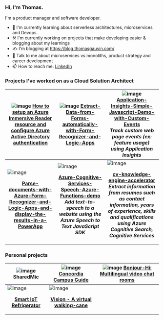 ### Hi, I'm Thomas. 
I'm a product manager and software developer. 

- 🌱 I'm currently learning about serverless architectures, microservices and Devops.
- ⚒️ I'm currently working on projects that make developing easier & blogging about my learnings
- ✍️ I'm blogging at https://blog.thomasgauvin.com/
- 💬 Talk to me about microservices vs monoliths, product strategy and career development
- 📫 How to reach me: [LinkedIn](https://www.linkedin.com/in/thomas-gauvin/)

### Projects I've worked on as a Cloud Solution Architect

| ![image](https://user-images.githubusercontent.com/35609369/157315519-2f153a8a-6317-425d-b152-795867e5fbfa.png) [**How to setup an Azure Immersive Reader resource and configure Azure Active Directory authentication**](https://github.com/thomasgauvin/How-to-setup-an-Azure-Immersive-Reader-resource-and-configure-Azure-Active-Directory-authentication) | ![image](https://user-images.githubusercontent.com/35609369/156690728-ba53a918-cde7-4830-aafd-b6a1a03ed9e8.png) [**Extract-Data-from-Forms-automatically-with-Form-Recognizer-and-Logic-Apps**](https://github.com/thomasgauvin/Extract-Data-from-Forms-automatically-with-Form-Recognizer-and-Logic-Apps) | ![image](https://user-images.githubusercontent.com/35609369/155168134-1e400b70-4729-4a82-aa95-2bcd0011e987.png) [**Application-Insights-Simple-Javascript-Demo-with-Custom-Events**](https://github.com/thomasgauvin/Application-Insights-Simple-Javascript-Demo-with-Custom-Events) <br /> *Track custom web page events (ex: feature usage) using Application Insights* |
| --- | --- | --- |
| ![image](https://user-images.githubusercontent.com/35609369/155168220-4da969ed-dd9a-47cf-9c68-4560a1164f30.png) <p align="center">[**Parse-documents-with-Azure-Form-Recognizer-and-Logic-Apps-and-display-the-results-in-a-PowerApp**](https://github.com/thomasgauvin/Parse-documents-with-Azure-Form-Recognizer-and-Logic-Apps-and-display-the-results-in-a-PowerApp)</p> | ![image](https://user-images.githubusercontent.com/35609369/155168297-0a04efba-0475-4607-8626-1b380dae0537.png) <p align="center">[**Azure-Cognitive-Services-Speech-Azure-Functions-demo**](https://github.com/thomasgauvin/Azure-Cognitive-Services-Speech-Azure-Functions-demo) <br /> ***Add text-to-speech to a website using the Azure Speech to Text JavaScript SDK***</p> | ![image](https://user-images.githubusercontent.com/35609369/155168448-cec67b0e-f94a-4484-bf3f-2da45a63d22e.png) <p align="center">[**cv-knowledge-engine-accelerator**](https://github.com/thomasgauvin/cv-knowledge-engine-accelerator) <br /> ***Extract information from resumes such as contact information, years of experience, skills and qualifications using Azure Cognitive Search, Cognitive Services***</p> |

### Personal projects

| ![image](https://user-images.githubusercontent.com/35609369/155170340-ab34e7a9-a781-49b1-ab79-5de685cfe583.png) SharedMic | ![image](https://user-images.githubusercontent.com/35609369/155171272-b6369002-3270-433f-a9fa-f9d9e80c1f26.png) [Concordia Campus Guide](https://github.com/Concordia-Campus-Guide/Concordia-Campus-Guide) | ![image](https://user-images.githubusercontent.com/35609369/155170894-1fad6a97-5da1-42c6-9ac2-a5e982e39f96.png) [Bonjour-Hi: Multilingual video chat rooms](https://github.com/ZacharyBys/bonjour-hi) |
| --- | --- | --- |
| ![image](https://user-images.githubusercontent.com/35609369/155171022-f6579339-94c3-4fdf-95e7-430cc7594509.png) <p align="center">[**Smart IoT Refrigerator**](https://github.com/Jacobian8/ConUHacks-2019)</p> | ![image](https://user-images.githubusercontent.com/35609369/155171309-7b310857-910d-4406-8abd-4cde24aa7eac.png) <p align="center">[**Vision - A virtual walking-cane**](https://github.com/muskanaul/Vision)</p> | |

<!--
**thomasgauvin/thomasgauvin** is a ✨ _special_ ✨ repository because its `README.md` (this file) appears on your GitHub profile.

Here are some ideas to get you started:

- 🔭 I’m currently working on ...
- 🌱 I’m currently learning ...
- 👯 I’m looking to collaborate on ...
- 🤔 I’m looking for help with ...
- 💬 Ask me about ...
- 📫 How to reach me: ...
- 😄 Pronouns: ...
- ⚡ Fun fact: ...
-->
